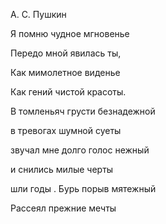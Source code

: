 А. С. Пушкин

Я помню чудное мгновенье

Передо мной явилась ты,

Как мимолетное виденье

Как гений чистой красоты.

В томленьяч грусти безнадежной

в тревогах шумной суеты

звучал мне долго голос нежный

и снились милые черты

шли годы . Бурь порыв мятежный

Рассеял прежние мечты
